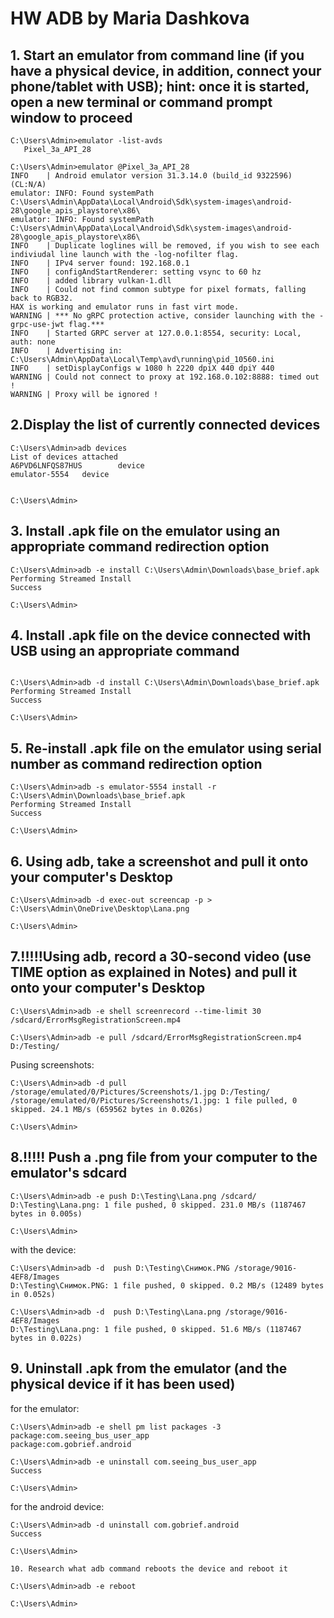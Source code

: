 # HW ADB by Maria Dashkova
## 1. Start an emulator from command line (if you have a physical device, ​in addition, connect your phone/tablet with USB); hint: once it is started, open a new terminal or command prompt window to proceed
```
C:\Users\Admin>emulator -list-avds
   Pixel_3a_API_28

C:\Users\Admin>emulator @Pixel_3a_API_28
INFO    | Android emulator version 31.3.14.0 (build_id 9322596) (CL:N/A)
emulator: INFO: Found systemPath C:\Users\Admin\AppData\Local\Android\Sdk\system-images\android-28\google_apis_playstore\x86\
emulator: INFO: Found systemPath C:\Users\Admin\AppData\Local\Android\Sdk\system-images\android-28\google_apis_playstore\x86\
INFO    | Duplicate loglines will be removed, if you wish to see each indiviudal line launch with the -log-nofilter flag.
INFO    | IPv4 server found: 192.168.0.1
INFO    | configAndStartRenderer: setting vsync to 60 hz
INFO    | added library vulkan-1.dll
INFO    | Could not find common subtype for pixel formats, falling back to RGB32.
HAX is working and emulator runs in fast virt mode.
WARNING | *** No gRPC protection active, consider launching with the -grpc-use-jwt flag.***
INFO    | Started GRPC server at 127.0.0.1:8554, security: Local, auth: none
INFO    | Advertising in: C:\Users\Admin\AppData\Local\Temp\avd\running\pid_10560.ini
INFO    | setDisplayConfigs w 1080 h 2220 dpiX 440 dpiY 440
WARNING | Could not connect to proxy at 192.168.0.102:8888: timed out !
WARNING | Proxy will be ignored !
```
## 2.Display the list of currently connected devices
```
C:\Users\Admin>adb devices
List of devices attached
A6PVD6LNFQS87HUS        device
emulator-5554   device


C:\Users\Admin>
```
## 3. Install .apk file on the emulator using an appropriate command redirection option
```
C:\Users\Admin>adb -e install C:\Users\Admin\Downloads\base_brief.apk
Performing Streamed Install
Success

C:\Users\Admin>
```

## 4. Install .apk file on the device connected with USB using an appropriate command
```

C:\Users\Admin>adb -d install C:\Users\Admin\Downloads\base_brief.apk
Performing Streamed Install
Success

C:\Users\Admin>
```
## 5. Re-install .apk file on the emulator using serial number as command redirection option
```
C:\Users\Admin>adb -s emulator-5554 install -r C:\Users\Admin\Downloads\base_brief.apk
Performing Streamed Install
Success

C:\Users\Admin>
```
## 6. Using adb, take a screenshot and pull it onto your computer's Desktop
```
C:\Users\Admin>adb -d exec-out screencap -p > C:\Users\Admin\OneDrive\Desktop\Lana.png

C:\Users\Admin>
```
## 7.!!!!!Using adb, record a 30-second video (use TIME option as explained in Notes) and pull it onto your computer's Desktop
```
C:\Users\Admin>adb -e shell screenrecord --time-limit 30 /sdcard/ErrorMsgRegistrationScreen.mp4

C:\Users\Admin>adb -e pull /sdcard/ErrorMsgRegistrationScreen.mp4 D:/Testing/
```
Pusing screenshots:
```
C:\Users\Admin>adb -d pull /storage/emulated/0/Pictures/Screenshots/1.jpg D:/Testing/
/storage/emulated/0/Pictures/Screenshots/1.jpg: 1 file pulled, 0 skipped. 24.1 MB/s (659562 bytes in 0.026s)

C:\Users\Admin>
```
## 8.!!!!! Push a .png file from your computer to the emulator's sdcard
```
C:\Users\Admin>adb -e push D:\Testing\Lana.png /sdcard/
D:\Testing\Lana.png: 1 file pushed, 0 skipped. 231.0 MB/s (1187467 bytes in 0.005s)

C:\Users\Admin>
```
with the device:
```
C:\Users\Admin>adb -d  push D:\Testing\Снимок.PNG /storage/9016-4EF8/Images
D:\Testing\Снимок.PNG: 1 file pushed, 0 skipped. 0.2 MB/s (12489 bytes in 0.052s)

C:\Users\Admin>adb -d  push D:\Testing\Lana.png /storage/9016-4EF8/Images
D:\Testing\Lana.png: 1 file pushed, 0 skipped. 51.6 MB/s (1187467 bytes in 0.022s)
```

## 9. Uninstall .apk from the emulator (and the physical device if it has been used)
for the emulator:
```
C:\Users\Admin>adb -e shell pm list packages -3
package:com.seeing_bus_user_app
package:com.gobrief.android

C:\Users\Admin>adb -e uninstall com.seeing_bus_user_app
Success

C:\Users\Admin>
```
for the android device:
```
C:\Users\Admin>adb -d uninstall com.gobrief.android
Success

C:\Users\Admin>

10. Research what adb command reboots the device and reboot it 

C:\Users\Admin>adb -e reboot

C:\Users\Admin>
```
